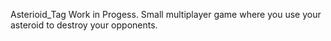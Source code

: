 Asterioid_Tag
Work in Progess.
Small multiplayer game where you use your asteroid to destroy your opponents.
